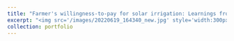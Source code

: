 ```yaml
---
title: "Farmer's willingness-to-pay for solar irrigation: Learnings from Upper East Ghana" 
excerpt: "<img src='/images/20220619_164340_new.jpg' style='width:300px;height:300px;border:1px solid #fff;'> "
collection: portfolio
---
```


